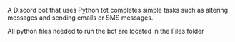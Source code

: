 A Discord bot that uses Python tot completes simple tasks such as altering messages and sending emails or SMS messages.

All python files needed to run the bot are located in the Files folder
